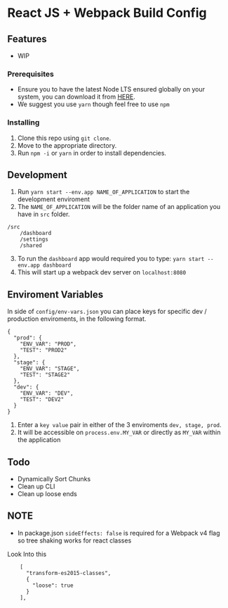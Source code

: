 # React JS + Webpack Build Config

## Features

- WIP

### Prerequisites

- Ensure you to have the latest Node LTS ensured globally on your system, you can download it from [HERE](https://nodejs.org/en/).
- We suggest you use `yarn` though feel free to use `npm`

### Installing

1. Clone this repo using `git clone`.
2. Move to the appropriate directory.
3. Run `npm -i` or `yarn` in order to install dependencies.<br />

## Development

1. Run `yarn start --env.app NAME_OF_APPLICATION` to start the development enviroment<br />
2. The `NAME_OF_APPLICATION` will be the folder name of an application you have in `src` folder.

```
/src
    /dashboard
    /settings
    /shared
```
3. To run the `dashboard` app would required you to type: `yarn start --env.app dashboard`
4. This will start up a webpack dev server on `localhost:8080`

## Enviroment Variables
In side of `config/env-vars.json` you can place keys for specific dev / production enviroments, in the following format.

```
{
  "prod": {
    "ENV_VAR": "PROD",
    "TEST": "PROD2"
  },
  "stage": {
    "ENV_VAR": "STAGE",
    "TEST": "STAGE2"
  },
  "dev": {
    "ENV_VAR": "DEV",
    "TEST": "DEV2"
  }
}
```
1. Enter a `key value` pair in either of the 3 enviroments `dev, stage, prod`.
2. It will be accessible on `process.env.MY_VAR` or directly as `MY_VAR` within the application

## Todo
- Dynamically Sort Chunks
- Clean up CLI
- Clean up loose ends


## NOTE
- In package.json `sideEffects: false` is required for a Webpack v4 flag so tree shaking works for react classes

Look Into this
```
    [
      "transform-es2015-classes",
      {
        "loose": true
      }
    ],
```